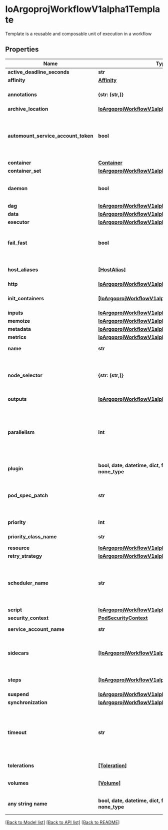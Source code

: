 # IoArgoprojWorkflowV1alpha1Template

Template is a reusable and composable unit of execution in a workflow

## Properties
Name | Type | Description | Notes
------------ | ------------- | ------------- | -------------
**active_deadline_seconds** | **str** |  | [optional] 
**affinity** | [**Affinity**](Affinity.md) |  | [optional] 
**annotations** | **{str: (str,)}** | Annotations is a list of annotations to add to the template at runtime | [optional] 
**archive_location** | [**IoArgoprojWorkflowV1alpha1ArtifactLocation**](IoArgoprojWorkflowV1alpha1ArtifactLocation.md) |  | [optional] 
**automount_service_account_token** | **bool** | AutomountServiceAccountToken indicates whether a service account token should be automatically mounted in pods. ServiceAccountName of ExecutorConfig must be specified if this value is false. | [optional] 
**container** | [**Container**](Container.md) |  | [optional] 
**container_set** | [**IoArgoprojWorkflowV1alpha1ContainerSetTemplate**](IoArgoprojWorkflowV1alpha1ContainerSetTemplate.md) |  | [optional] 
**daemon** | **bool** | Daemon will allow a workflow to proceed to the next step so long as the container reaches readiness | [optional] 
**dag** | [**IoArgoprojWorkflowV1alpha1DAGTemplate**](IoArgoprojWorkflowV1alpha1DAGTemplate.md) |  | [optional] 
**data** | [**IoArgoprojWorkflowV1alpha1Data**](IoArgoprojWorkflowV1alpha1Data.md) |  | [optional] 
**executor** | [**IoArgoprojWorkflowV1alpha1ExecutorConfig**](IoArgoprojWorkflowV1alpha1ExecutorConfig.md) |  | [optional] 
**fail_fast** | **bool** | FailFast, if specified, will fail this template if any of its child pods has failed. This is useful for when this template is expanded with &#x60;withItems&#x60;, etc. | [optional] 
**host_aliases** | [**[HostAlias]**](HostAlias.md) | HostAliases is an optional list of hosts and IPs that will be injected into the pod spec | [optional] 
**http** | [**IoArgoprojWorkflowV1alpha1HTTP**](IoArgoprojWorkflowV1alpha1HTTP.md) |  | [optional] 
**init_containers** | [**[IoArgoprojWorkflowV1alpha1UserContainer]**](IoArgoprojWorkflowV1alpha1UserContainer.md) | InitContainers is a list of containers which run before the main container. | [optional] 
**inputs** | [**IoArgoprojWorkflowV1alpha1Inputs**](IoArgoprojWorkflowV1alpha1Inputs.md) |  | [optional] 
**memoize** | [**IoArgoprojWorkflowV1alpha1Memoize**](IoArgoprojWorkflowV1alpha1Memoize.md) |  | [optional] 
**metadata** | [**IoArgoprojWorkflowV1alpha1Metadata**](IoArgoprojWorkflowV1alpha1Metadata.md) |  | [optional] 
**metrics** | [**IoArgoprojWorkflowV1alpha1Metrics**](IoArgoprojWorkflowV1alpha1Metrics.md) |  | [optional] 
**name** | **str** | Name is the name of the template | [optional] 
**node_selector** | **{str: (str,)}** | NodeSelector is a selector to schedule this step of the workflow to be run on the selected node(s). Overrides the selector set at the workflow level. | [optional] 
**outputs** | [**IoArgoprojWorkflowV1alpha1Outputs**](IoArgoprojWorkflowV1alpha1Outputs.md) |  | [optional] 
**parallelism** | **int** | Parallelism limits the max total parallel pods that can execute at the same time within the boundaries of this template invocation. If additional steps/dag templates are invoked, the pods created by those templates will not be counted towards this total. | [optional] 
**plugin** | **bool, date, datetime, dict, float, int, list, str, none_type** | Plugin is an Object with exactly one key | [optional] 
**pod_spec_patch** | **str** | PodSpecPatch holds strategic merge patch to apply against the pod spec. Allows parameterization of container fields which are not strings (e.g. resource limits). | [optional] 
**priority** | **int** | Priority to apply to workflow pods. | [optional] 
**priority_class_name** | **str** | PriorityClassName to apply to workflow pods. | [optional] 
**resource** | [**IoArgoprojWorkflowV1alpha1ResourceTemplate**](IoArgoprojWorkflowV1alpha1ResourceTemplate.md) |  | [optional] 
**retry_strategy** | [**IoArgoprojWorkflowV1alpha1RetryStrategy**](IoArgoprojWorkflowV1alpha1RetryStrategy.md) |  | [optional] 
**scheduler_name** | **str** | If specified, the pod will be dispatched by specified scheduler. Or it will be dispatched by workflow scope scheduler if specified. If neither specified, the pod will be dispatched by default scheduler. | [optional] 
**script** | [**IoArgoprojWorkflowV1alpha1ScriptTemplate**](IoArgoprojWorkflowV1alpha1ScriptTemplate.md) |  | [optional] 
**security_context** | [**PodSecurityContext**](PodSecurityContext.md) |  | [optional] 
**service_account_name** | **str** | ServiceAccountName to apply to workflow pods | [optional] 
**sidecars** | [**[IoArgoprojWorkflowV1alpha1UserContainer]**](IoArgoprojWorkflowV1alpha1UserContainer.md) | Sidecars is a list of containers which run alongside the main container Sidecars are automatically killed when the main container completes | [optional] 
**steps** | [**[IoArgoprojWorkflowV1alpha1ParallelSteps]**](IoArgoprojWorkflowV1alpha1ParallelSteps.md) | Steps define a series of sequential/parallel workflow steps | [optional] 
**suspend** | [**IoArgoprojWorkflowV1alpha1SuspendTemplate**](IoArgoprojWorkflowV1alpha1SuspendTemplate.md) |  | [optional] 
**synchronization** | [**IoArgoprojWorkflowV1alpha1Synchronization**](IoArgoprojWorkflowV1alpha1Synchronization.md) |  | [optional] 
**timeout** | **str** | Timeout allows to set the total node execution timeout duration counting from the node&#39;s start time. This duration also includes time in which the node spends in Pending state. This duration may not be applied to Step or DAG templates. | [optional] 
**tolerations** | [**[Toleration]**](Toleration.md) | Tolerations to apply to workflow pods. | [optional] 
**volumes** | [**[Volume]**](Volume.md) | Volumes is a list of volumes that can be mounted by containers in a template. | [optional] 
**any string name** | **bool, date, datetime, dict, float, int, list, str, none_type** | any string name can be used but the value must be the correct type | [optional]

[[Back to Model list]](../README.md#documentation-for-models) [[Back to API list]](../README.md#documentation-for-api-endpoints) [[Back to README]](../README.md)


